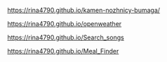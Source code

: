 https://rina4790.github.io/kamen-nozhnicy-bumaga/

https://rina4790.github.io/openweather

https://rina4790.github.io/Search_songs

https://rina4790.github.io/Meal_Finder
